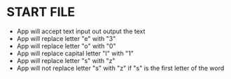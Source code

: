 # START FILE

* App will accept text input out output the text
* App will replace letter "e" with "3"
* App will replace letter "o" with "0"
* App will replace capital letter "I" with "1"
* App will replace letter "s" with "z"
* App will not replace letter "s" with "z" if "s" is the first letter of the word

